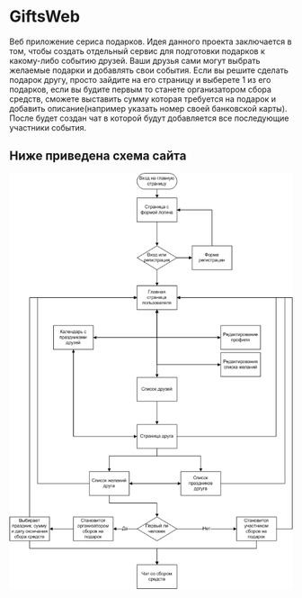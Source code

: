 # GiftsWeb
Веб приложение сериса подарков.
Идея данного проекта заключается в том, чтобы создать отдельный сервис для подготовки подарков к какому-либо событию друзей. Ваши друзья сами могут выбрать желаемые подарки и добавлять свои события. Если вы решите сделать подарок другу, просто зайдите на его страницу и выберете 1 из его подарков, если вы будите первым то станете организатором сбора средств, сможете выставить сумму которая требуется на подарок и добавить описание(например указать номер своей банковской карты). После будет создан чат в которой будут добавляется все последующие участники события.
<h2>Ниже приведена схема сайта</h2>

![here must be image](NetcrackerSchema.png "schema")
